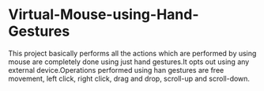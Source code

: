 # Virtual-Mouse-using-Hand-Gestures
This project basically performs all the actions which are performed by using mouse are completely done using just hand gestures.It opts out using any external device.Operations performed using han gestures are free movement, left click, right click, drag and drop, scroll-up and scroll-down.
